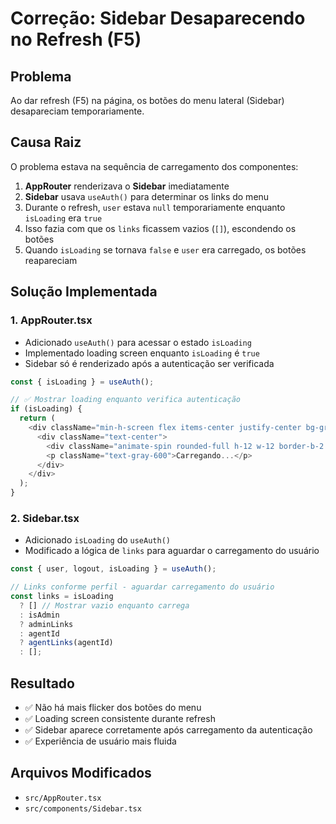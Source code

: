 # Correção: Sidebar Desaparecendo no Refresh (F5)

## Problema
Ao dar refresh (F5) na página, os botões do menu lateral (Sidebar) desapareciam temporariamente.

## Causa Raiz
O problema estava na sequência de carregamento dos componentes:

1. **AppRouter** renderizava o **Sidebar** imediatamente
2. **Sidebar** usava `useAuth()` para determinar os links do menu
3. Durante o refresh, `user` estava `null` temporariamente enquanto `isLoading` era `true`
4. Isso fazia com que os `links` ficassem vazios (`[]`), escondendo os botões
5. Quando `isLoading` se tornava `false` e `user` era carregado, os botões reapareciam

## Solução Implementada

### 1. AppRouter.tsx
- Adicionado `useAuth()` para acessar o estado `isLoading`
- Implementado loading screen enquanto `isLoading` é `true`
- Sidebar só é renderizado após a autenticação ser verificada

```typescript
const { isLoading } = useAuth();

// ✅ Mostrar loading enquanto verifica autenticação
if (isLoading) {
  return (
    <div className="min-h-screen flex items-center justify-center bg-gray-50">
      <div className="text-center">
        <div className="animate-spin rounded-full h-12 w-12 border-b-2 border-blue-600 mx-auto mb-4"></div>
        <p className="text-gray-600">Carregando...</p>
      </div>
    </div>
  );
}
```

### 2. Sidebar.tsx
- Adicionado `isLoading` do `useAuth()`
- Modificado a lógica de `links` para aguardar o carregamento do usuário

```typescript
const { user, logout, isLoading } = useAuth();

// Links conforme perfil - aguardar carregamento do usuário
const links = isLoading 
  ? [] // Mostrar vazio enquanto carrega
  : isAdmin
  ? adminLinks
  : agentId
  ? agentLinks(agentId)
  : [];
```

## Resultado
- ✅ Não há mais flicker dos botões do menu
- ✅ Loading screen consistente durante refresh
- ✅ Sidebar aparece corretamente após carregamento da autenticação
- ✅ Experiência de usuário mais fluida

## Arquivos Modificados
- `src/AppRouter.tsx`
- `src/components/Sidebar.tsx`
